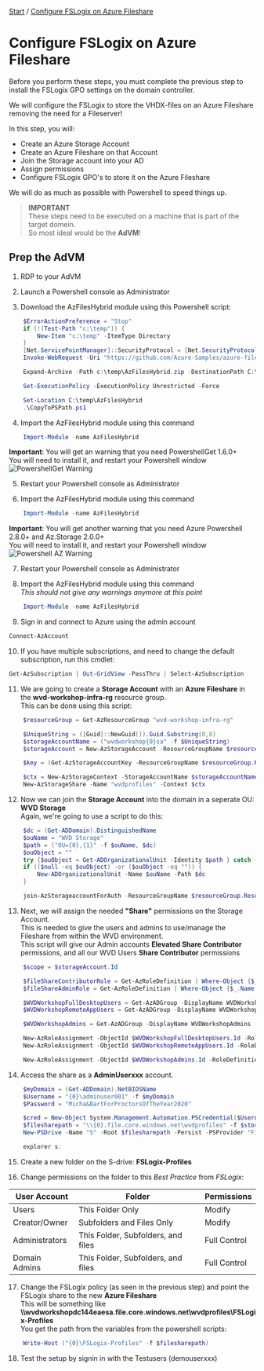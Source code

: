 [Start](/CA-Microsoft-WVD_ARM-Workshop/) / [Configure FSLogix on Azure Fileshare](/CA-Microsoft-WVD_ARM-Workshop/Configure%20FSLogix%20on%20Azure%20Fileshare)
# Configure FSLogix on Azure Fileshare

Before you perform these steps, you must complete the previous step to install the FSLogix GPO settings on the domain controller.

We will configure the FSLogix to store the VHDX-files on an Azure Fileshare removing the need for a Fileserver!

In this step, you will:
* Create an Azure Storage Account
* Create an Azure Fileshare on that Account
* Join the Storage account into your AD
* Assign permissions
* Configure FSLogix GPO's to store it on the Azure Fileshare

We will do as much as possible with Powershell to speed things up.<br/>

 > **IMPORTANT**<br/>
 > These steps need to be executed on a machine that is part of the target domein.<br/>
 > So most ideal would be the **AdVM**!

## Prep the AdVM

1. RDP to your AdVM

2. Launch a Powershell console as Administrator

3. Download the AzFilesHybrid module using this Powershell script:
```powershell
    $ErrorActionPreference = "Stop"
    if (!(Test-Path "c:\temp")) {
        New-Item "c:\temp" -ItemType Directory
    }
    [Net.ServicePointManager]::SecurityProtocol = [Net.SecurityProtocolType]::Tls12
    Invoke-WebRequest -Uri "https://github.com/Azure-Samples/azure-files-samples/releases/download/v0.2.0/AzFilesHybrid.zip" -OutFile c:\temp\AzFilesHybrid.zip -UseBasicParsing

    Expand-Archive -Path c:\temp\AzFilesHybrid.zip -DestinationPath C:\temp\AzFilesHybrid\

    Set-ExecutionPolicy -ExecutionPolicy Unrestricted -Force

    Set-Location C:\temp\AzFilesHybrid
    .\CopyToPSPath.ps1
```

4. Import the AzFilesHybrid module using this command<br/>
```powershell
    Import-Module -name AzFilesHybrid
```
**Important**: You will get an warning that you need PowershellGet 1.6.0+<br/>
You will need to install it, and restart your Powershell window<br/>
![PowershellGet Warning](https://michawets.github.io/CA-Microsoft-WVD_ARM-Workshop/images/Powershell-PowershellGetWarning.png)

5. Restart your Powershell console as Administrator

6. Import the AzFilesHybrid module using this command<br/>
```powershell
    Import-Module -name AzFilesHybrid
```
**Important**: You will get another warning that you need Azure Powershell 2.8.0+ and Az.Storage 2.0.0+<br/>
You will need to install it, and restart your Powershell window<br/>
![Powershell AZ Warning](https://michawets.github.io/CA-Microsoft-WVD_ARM-Workshop/images/Powershell-AzWarning.png)

7. Restart your Powershell console as Administrator

8. Import the AzFilesHybrid module using this command<br/>
*This should not give any warnings anymore at this point*<br/>
```powershell
    Import-Module -name AzFilesHybrid
```

9. Sign in and connect to Azure using the admin account
```powershell
Connect-AzAccount
```

10. If you have multiple subscriptions, and need to change the default subscription, run this cmdlet:
```powershell
Get-AzSubscription | Out-GridView -PassThru | Select-AzSubscription
```

11. We are going to create a **Storage Account** with an **Azure Fileshare** in the **wvd-workshop-infra-rg** resource group.<br/>
This can be done using this script:
```powershell
    $resourceGroup = Get-AzResourceGroup "wvd-workshop-infra-rg"

    $UniqueString = ([Guid]::NewGuid()).Guid.Substring(0,8)
    $storageAccountName = ("wvdworkshop{0}sa" -f $UniqueString)
    $storageAccount = New-AzStorageAccount -ResourceGroupName $resourceGroup.ResourceGroupName -Name $storageAccountName -Location westeurope -SkuName Standard_LRS -Kind StorageV2 -EnableLargeFileShare

    $key = (Get-AzStorageAccountKey -ResourceGroupName $resourceGroup.ResourceGroupName -AccountName $storageAccountName)[0].value

    $ctx = New-AzStorageContext -StorageAccountName $storageAccountName -StorageAccountKey $key
    New-AzStorageShare -Name "wvdprofiles" -Context $ctx
```

12. Now we can join the **Storage Account** into the domain in a seperate OU: **WVD Storage**<br/>
Again, we're going to use a script to do this:
```powershell
    $dc = (Get-ADDomain).DistinguishedName
    $ouName = "WVD Storage"
    $path = ("OU={0},{1}" -f $ouName, $dc)
    $ouObject = ""
    try {$ouObject = Get-ADOrganizationalUnit -Identity $path } catch {}
    if (($null -eq $ouObject) -or ($ouObject -eq "")) {
        New-ADOrganizationalUnit -Name $ouName -Path $dc
    }

    join-AzStorageaccountForAuth -ResourceGroupName $resourceGroup.ResourceGroupName -Name $storageAccount.StorageAccountName -DomainAccountType "ComputerAccount" -OrganizationalUnitDistinguishedName $path
```

13. Next, we will assign the needed **"Share"** permissions on the Storage Account.<br/>
This is needed to give the users and admins to use/manage the Fileshare from within the WVD environment.<br/>
This script will give our Admin accounts **Elevated Share Contributor** permissions, and all our WVD Users **Share Contributor** permissions
```powershell
    $scope = $storageAccount.Id

    $fileShareContributorRole = Get-AzRoleDefinition | Where-Object {$_.Name -eq "Storage File Data SMB Share Contributor"} 
    $fileShareAdminRole = Get-AzRoleDefinition | Where-Object {$_.Name -eq "Storage File Data SMB Share Elevated Contributor"} 

    $WVDWorkshopFullDesktopUsers = Get-AzADGroup -DisplayName WVDWorkshopFullDesktopUsers
    $WVDWorkshopRemoteAppUsers = Get-AzADGroup -DisplayName WVDWorkshopRemoteAppUsers

    $WVDWorkshopAdmins = Get-AzADGroup -DisplayName WVDWorkshopAdmins

    New-AzRoleAssignment -ObjectId $WVDWorkshopFullDesktopUsers.Id -RoleDefinitionId $fileShareContributorRole.Id -Scope $scope
    New-AzRoleAssignment -ObjectId $WVDWorkshopRemoteAppUsers.Id -RoleDefinitionId $fileShareContributorRole.Id -Scope $scope

    New-AzRoleAssignment -ObjectId $WVDWorkshopAdmins.Id -RoleDefinitionId $fileShareAdminRole.Id -Scope $scope
```

14. Access the share as a **AdminUserxxx** account.
```powershell
    $myDomain = (Get-ADDomain).NetBIOSName
    $Username = "{0}\adminuser001" -f $myDomain
    $Password = "Micha&BartForProctorsOfTheYear2020"

    $cred = New-Object System.Management.Automation.PSCredential($Username, (ConvertTo-SecureString $Password -AsPlainText -Force))
    $filesharepath = "\\{0}.file.core.windows.net\wvdprofiles" -f $storageAccountName
    New-PSDrive -Name "S" -Root $filesharepath -Persist -PSProvider "FileSystem" -Credential $cred

    explorer s:
```

15. Create a new folder on the S-drive: **FSLogix-Profiles**

16. Change permissions on the folder to this *Best Practice* from *FSLogix*:

**User Account** | **Folder** | **Permissions**
--- | --- | ---
Users | This Folder Only | Modify
Creator/Owner | Subfolders and Files Only | Modify
Administrators | This Folder, Subfolders, and files | Full Control
Domain Admins | This Folder, Subfolders, and files | Full Control

17. Change the FSLogix policy (as seen in the previous step) and point the FSLogix share to the new **Azure Fileshare**<br/>
This will be something like **\\\wvdworkshopdc144eaesa.file.core.windows.net\wvdprofiles\FSLogix-Profiles**<br/>
You get the path from the variables from the powershell scripts:
```powershell
    Write-Host ("{0}\FSLogix-Profiles" -f $filesharepath)
```

18. Test the setup by signin in with the Testusers (demouserxxx)


<script type="text/javascript">
    setTimeout(function() { 
            document.getElementById("sidebar").style.display = "none";
            document.getElementById("main-content").style.width = "90%"
            var x = document.getElementsByClassName('inner clearfix'); 
            x[0].style.width = "75%";
            var x = document.getElementsByClassName('inner'); 
            x[0].style.width = "90%";
            var x = document.getElementsByTagName('h1'); 
            x[0].style.width = "90%";
            x[0].style.textAlign = "center"
            x[0].innerHTML = "Microsoft & Cloud-Architect WVD Workshop"
        }, 250);
</script>
